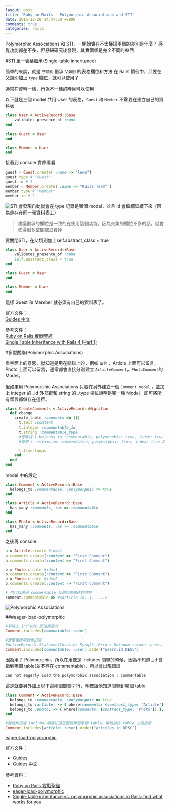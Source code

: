 ```yaml
---
layout: post
title: "Ruby on Rails - Polymorphic Associations and STI"
date: 2015-12-20 14:47:50 +0800
comments: true
categories: rails
---
```


Polymorphic Associations 和 STI，一開始實在不太懂這兩個的差別是什麼？
感覺功能都差不多，但仔細研究後發現，其實兩個是完全不同的東西

<!-- more -->

#STI 單一表格繼承(Single-table inheritance)

簡單的來說，就是 `子類別` 繼承 `父類別` 的表格欄位和方法
在 Rails 慣例中，只要在父類別加上 `type` 欄位，就可以使用了

通常在資料一樣，行為不一樣的時候可以使用

以下就是三個 model 共用 User 的表格，`Guest` 和 `Member` 不需要在建立自己的資料表

```ruby
class User < ActiveRecord::Base
	validates_presence_of :name
end

class Guest < User
end

class Member < User
end
```

接著到 console 實際看看

```ruby
guest = Guest.create( :name => "leon")
guest.type # "Guest"
guest.id # 1
member = Member.create( :name => "Rails Team" )
member.type # "Member"
member.id # 2
```

![STI](http://i.imgur.com/h3vf6bE.png)
會發現自動就會在 type 記錄是哪個 model，並且 id 會繼續延續下來（因為是存在同一張資料表上）

>建議繼承的欄位是一致的在使用這個功能，因為交集的欄位不多的話，就會使得很多空間被浪費掉

要關閉STI，在父類別加上self.abstract_class = true

```ruby
class User < ActiveRecord::Base
	validates_presence_of :name
	self.abstract_class = true
end

class Guest < User
end

class Member < User
end
```
這樣 Guest 和 Member 就必須有自己的資料表了。


官方文件：  
[Guides 中文](http://rails.ruby.tw/association_basics.html#%E5%96%AE%E8%A1%A8%E7%B9%BC%E6%89%BF)

參考文件：  
[Ruby on Rails 實戰聖經](https://ihower.tw/rails4/activerecord-others.html)  
[Single Table Inheritance with Rails 4 (Part 1)](https://samurails.com/tutorial/single-table-inheritance-with-rails-4-part-1/)

#多型關聯(Polymorphic Associations)

看字面上的意思，就知道是用在關聯上的，例如 `留言` ，Article 上面可以留言，Photo 上面可以留言，通常都會直接分別建立 `ArticleComment`，`PhotoComment`的 Model。

但如果用 Polymorphic Associations 只要在另外建立一個 `Comment model` ，並加上 integer 的 _id 外部鍵和 string 的 _type 欄位說明是哪一種 Model，即可將所有留言都儲存在這裡。

```ruby
class CreateComments < ActiveRecord::Migration
  def change
    create_table :comments do |t|
      t.text :content
      t.integer :commentable_id
      t.string :commentable_type
      #可改成 t.belongs_to :commentable, polymorphic: true, index: true 取代
      #或是 t.references :commentable, polymorphic: true, index: true 取代

      t.timestamps
    end
  end
end
```

model 中的設定

```ruby
class Comment < ActiveRecord::Base
  belongs_to :commentable, :polymorphic => true
end

class Article < ActiveRecord::Base
  has_many :comments, :as => :commentable
end

class Photo < ActiveRecord::Base
  has_many :comments, :as => :commentable
end
```
之後再 console

```ruby
a = Article.create #id=>1
a.comments.create(:content => "First Comment")
a.comments.create(:content => "First Comment")

b = Photo.create #id=>1
b.comments.create(:content => "First Comment")
b = Photo.create #id=>2
b.comments.create(:content => "First Comment")

# 也可以透過 commentable 反向回查關連的物件
comment.commentable => #<Article id: 1, ....>
```

![Polymorphic Associations](http://i.imgur.com/9t6JGzp.png)

###eager-load-polymorphic

```ruby
#單純去 include 是沒問題的
Comment.includes(commentable: :user)

#當要做排序就會出現
#ActiveRecord::StatementInvalid: Mysql2::Error: Unknown column 'users. commentable_type' in 'where clause':
Comment.includes(commentable: :user).order("users.id DESC")
```

因為用了 Polymorphic，所以在用像是 includes 關聯的時候，因為不知道 _id 會指到哪個 table(並不存在 commentable)，所以會出現錯誤 
 
`Can not eagerly load the polymorphic association : commentable`  

這是就要另外加上以下這兩個關聯才行，明確讓他知道關聯到哪個 table

```ruby
class Comment < ActiveRecord::Base
  belongs_to :commentable, :polymorphic => true
  belongs_to :article, -> { where(comments: {contract_type: 'Article'}) }, foreign_key: 'commentable_id'
  belongs_to :photo, -> { where(comments: {contract_type: 'Photo'}) }, foreign_key: 'commentable_id'
end
```

```ruby
#就能夠透過 include 明確知道是要關聯到哪個 table，再根據該 table 去做排序
Comment.includes(article: :user).order("articles.id DESC")
```

[eager-load-polymorphic](http://stackoverflow.com/questions/16123492/eager-load-polymorphic)

官方文件：
  
* [Guides](http://guides.rubyonrails.org/association_basics.html#polymorphic-associations)  
* [Guides 中文](http://rails.ruby.tw/association_basics.html#%E5%A4%9A%E5%9E%8B%E9%97%9C%E8%81%AF)

參考資料：
  
* [Ruby on Rails 實戰聖經](https://ihower.tw/rails4/activerecord-relationships.html)  
* [eager-load-polymorphic](http://stackoverflow.com/questions/16123492/eager-load-polymorphic)
* [Single-table inheritance vs. polymorphic associations in Rails: find what works for you](https://medium.freecodecamp.org/single-table-inheritance-vs-polymorphic-associations-in-rails-af3a07a204f2)
